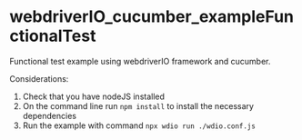 # webdriverIO_cucumber_exampleFunctionalTest
Functional test example using webdriverIO framework and cucumber.

Considerations:
  1. Check that you have nodeJS installed
  2. On the command line run ```npm install``` to install the necessary dependencies
  3. Run the example with command ```npx wdio run ./wdio.conf.js```
